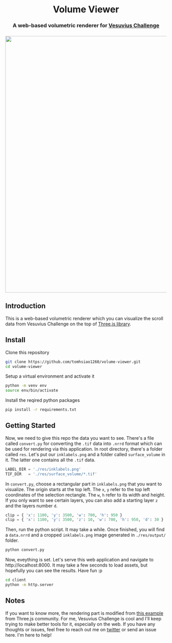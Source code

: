 <h1 align="center">Volume Viewer</h1>

<h3 align="center">
A web-based volumetric renderer for <a href="https://scrollprize.org/" target="_blank">Vesuvius Challenge</a>
<h3/>

<p align="center">
    <img src="https://user-images.githubusercontent.com/31985811/236626955-a3300d98-212d-444f-99ec-3725164c0ac9.gif" width="800px"/>
</p>

## Introduction

This is a web-based volumetric renderer which you can visualize the scroll data from Vesuvius Challenge on the top of [Three.js library](https://threejs.org/).

## Install

Clone this repository
```bash
git clone https://github.com/tomhsiao1260/volume-viewer.git
cd volume-viewer
```

Setup a virtual environment and activate it
```bash
python -m venv env
source env/bin/activate
```

Install the reqired python packages
```bash
pip install -r requirements.txt
```

## Getting Started

Now, we need to give this repo the data you want to see. There's a file called `convert.py` for converting the `.tif` data into `.nrrd` format which can be used for rendering via this application. In root directory, there's a folder called `res`. Let's put our `inklabels.png` and a folder called `surface_volume` in it. The latter one contains all the `.tif` data. 

```python
LABEL_DIR = './res/inklabels.png'
TIF_DIR   = './res/surface_volume/*.tif'
```

In `convert.py`, choose a rectangular part in `inklabels.png` that you want to visualize. The origin starts at the top left. The `x`, `y` refer to the top left coordinates of the selection rectangle. The `w`, `h` refer to its width and height. If you only want to see certain layers, you can also add a starting layer `z` and the layers number `d`.

```python
clip = { 'x': 1100, 'y': 3500, 'w': 700, 'h': 950 }
clip = { 'x': 1100, 'y': 3500, 'z': 10, 'w': 700, 'h': 950, 'd': 30 }
```

Then, run the python script. It may take a while. Once finished, you will find a `data.nrrd` and a cropped `inklabels.png` image generated in `./res/output/` folder.

```python
python convert.py
```

Now, eveything is set. Let's serve this web application and navigate to http://localhost:8000. It may take a few seconds to load assets, but hopefully you can see the results. Have fun :p

```bash
cd client
python -m http.server
```

## Notes

If you want to know more, the rendering part is modified from [this example](https://github.com/mrdoob/three.js/blob/master/examples/webgl2_materials_texture3d.html) from Three.js community. For me, Vesuvius Challenge is cool and I'll keep trying to make better tools for it, especially on the web. If you have any thoughts or issues, feel free to reach out me on [twitter](https://twitter.com/yaohsiao123) or send an issue here. I'm here to help!
